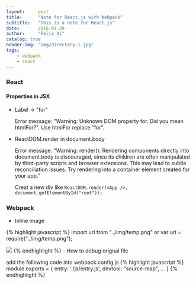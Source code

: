 ```yaml
---
layout:     post
title:      "Note for React.js with Webpack"
subtitle:   "This is a note for React.js"
date:       2016-01-20
author:     "Felix Xi"
catalog: true
header-img: "img/directory-1.jpg"
tags:
    - webpack
    - react
---
```


### React

#### Properties in JSX
- Label -> "for"

  Error message: "Warning: Unknown DOM property for. Did you mean htmlFor?".
  Use htmlFor replace "for".
- ReactDOM.render in document.body

  Error message: "Warning: render(): Rendering components directly into document.body is discouraged, since its children are often manipulated by third-party scripts and browser extensions. This may lead to subtle reconciliation issues. Try rendering into a container element created for your app."

  Creat a new div like `ReactDOM.render(<App />, document.getElementById("root"));`

### Webpack
- Inline image

{% highlight javascript %}
import url from "../img/temp.png"
or
var url = require("../img/temp.png");

<img src={url} />
{% endhighlight %}
- How to debug orignal file

  add the following code into webpack.config.js
{% highlight javascript %}
module.exports = {
    entry: './js/entry.js',
    devtool: "source-map",
    ...
}
{% endhighlight %}
